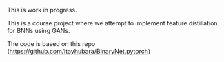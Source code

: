 This is work in progress.

This is a course project where we attempt to implement feature distillation for BNNs using GANs.

The code is based on this repo (https://github.com/itayhubara/BinaryNet.pytorch)
